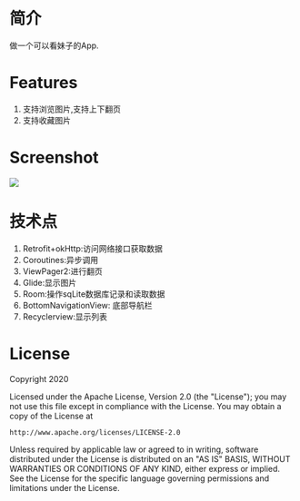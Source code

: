 # 简介
做一个可以看妹子的App.
# Features
1. 支持浏览图片,支持上下翻页
2. 支持收藏图片
# Screenshot
![](https://upload-images.jianshu.io/upload_images/6169789-92f41919338116f9.gif?imageMogr2/auto-orient/strip)
# 技术点
1. Retrofit+okHttp:访问网络接口获取数据
2. Coroutines:异步调用
3. ViewPager2:进行翻页
4. Glide:显示图片
5. Room:操作sqLite数据库记录和读取数据
6. BottomNavigationView: 底部导航栏
7. Recyclerview:显示列表
# License
Copyright 2020

Licensed under the Apache License, Version 2.0 (the "License");
you may not use this file except in compliance with the License.
You may obtain a copy of the License at

    http://www.apache.org/licenses/LICENSE-2.0

Unless required by applicable law or agreed to in writing, software
distributed under the License is distributed on an "AS IS" BASIS,
WITHOUT WARRANTIES OR CONDITIONS OF ANY KIND, either express or implied.
See the License for the specific language governing permissions and
limitations under the License.